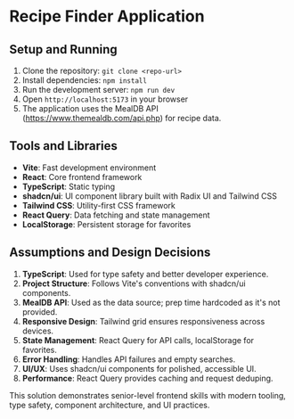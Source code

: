 # Recipe Finder Application

## Setup and Running

1. Clone the repository: `git clone <repo-url>`
2. Install dependencies: `npm install`
3. Run the development server: `npm run dev`
4. Open `http://localhost:5173` in your browser
5. The application uses the MealDB API (https://www.themealdb.com/api.php) for recipe data.

## Tools and Libraries

- **Vite**: Fast development environment
- **React**: Core frontend framework
- **TypeScript**: Static typing
- **shadcn/ui**: UI component library built with Radix UI and Tailwind CSS
- **Tailwind CSS**: Utility-first CSS framework
- **React Query**: Data fetching and state management
- **LocalStorage**: Persistent storage for favorites

## Assumptions and Design Decisions

1. **TypeScript**: Used for type safety and better developer experience.
2. **Project Structure**: Follows Vite's conventions with shadcn/ui components.
3. **MealDB API**: Used as the data source; prep time hardcoded as it's not provided.
4. **Responsive Design**: Tailwind grid ensures responsiveness across devices.
5. **State Management**: React Query for API calls, localStorage for favorites.
6. **Error Handling**: Handles API failures and empty searches.
7. **UI/UX**: Uses shadcn/ui components for polished, accessible UI.
8. **Performance**: React Query provides caching and request deduping.

This solution demonstrates senior-level frontend skills with modern tooling, type safety, component architecture, and UI practices.
